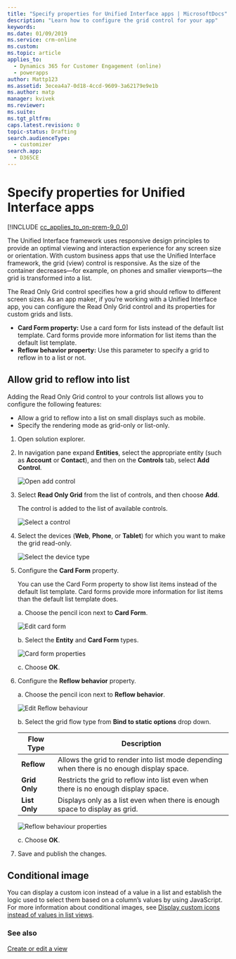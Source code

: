 ```yaml
---
title: "Specify properties for Unified Interface apps | MicrosoftDocs"
description: "Learn how to configure the grid control for your app"
keywords: 
ms.date: 01/09/2019
ms.service: crm-online
ms.custom: 
ms.topic: article
applies_to: 
  - Dynamics 365 for Customer Engagement (online)
  - powerapps
author: Mattp123
ms.assetid: 3ecea4a7-0d18-4ccd-9609-3a62179e9e1b
ms.author: matp
manager: kvivek
ms.reviewer: 
ms.suite: 
ms.tgt_pltfrm: 
caps.latest.revision: 0
topic-status: Drafting
search.audienceType: 
  - customizer
search.app: 
  - D365CE
---
```



# Specify properties for Unified Interface apps

[!INCLUDE [cc_applies_to_on-prem-9_0_0](../includes/cc_applies_to_on-prem-9_0_0.md)]

The Unified Interface framework uses responsive design principles to provide an optimal viewing and interaction experience for any screen size or orientation. With custom business apps that use the Unified Interface framework, the grid (view) control is responsive. As the size of the container decreases—for example, on phones and smaller viewports—the grid is transformed into a list. 

The Read Only Grid control specifies how a grid should reflow to different screen sizes. As an app maker, if you’re working with a Unified Interface app, you can configure the Read Only Grid control and its properties for custom grids and lists.
- **Card Form property:** Use a card form for lists instead of the default list template. Card forms provide more information for list items than the default list template.
- **Reflow behavior property:** Use this parameter to specify a grid to reflow in to a list or not.

## Allow grid to reflow into list

Adding the Read Only Grid control to your controls list allows you to  configure the following features: 
- Allow a grid to reflow into a list on small displays such as mobile.
- Specify the rendering mode as grid-only or list-only.  

1. Open solution explorer.
2. In navigation pane expand **Entities**, select the appropriate entity (such as **Account** or **Contact**), and then on the **Controls** tab, select **Add Control**.

    ![Open add control](media/UnifiedInterface_ReadOnlyGrid_AddControl.png "Open Add Control")

3. Select **Read Only Grid** from the list of controls, and then choose **Add**.

    The control is added to the list of available controls.

    ![Select a control](media/UnifiedInterface_ReadOnlyGrid_SelectControl.png "Select a Control")

4. Select the devices (**Web**, **Phone**, or **Tablet**) for which you want to make the grid read-only.

    ![Select the device type](media/UnifiedInterface_ReadOnlyGrid_SelectDevice.png "Select devices")

5. Configure the **Card Form** property.

    You can use the Card Form property to show list items instead of the default list template. Card forms provide more information for list items than the default list template does.    

    a. Choose the pencil icon next to **Card Form**.

    ![Edit card form](media/UnifiedInterface_ReadOnlyGrid_CardForm.png "Edit card form")

    b.  Select the **Entity** and **Card Form** types.

    ![Card form properties](media/UnifiedInterface_ReadOnlyGrid_CardFormProperties.png "Card form properties")

    c. Choose **OK**.
6. Configure the **Reflow behavior** property. 

    a. Choose the pencil icon next to **Reflow behavior**.

    ![Edit Reflow behaviour](media/UnifiedInterface_ReadOnlyGrid_EditReflow.png "Edit Reflow behaviour")

    b. Select the grid flow type from **Bind to static options** drop down.

    |Flow Type|Description|
    |--------------|--------------------|
    |**Reflow**|Allows the grid to render into list mode depending when there is no enough display space.|
    |**Grid Only**|Restricts the grid to reflow into list even when there is no enough display space.|
    |**List Only**|Displays only as a list even when there is enough space to display as grid.|

     ![Reflow behaviour properties](media/UnifiedInterface_ReadOnlyGrid_ReflowProperties.png "Reflow behaviour properties")

    c. Choose **OK**.


7. Save and publish the changes. 


## Conditional image
You can display a custom icon instead of a value in a list and establish the logic used to select them based on a column’s values by using JavaScript. For more information about conditional images, see [Display custom icons instead of values in list views](display-custom-icons-instead.md).

### See also
[Create or edit a view](create-edit-views.md)
